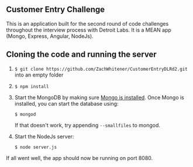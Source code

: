 ## Customer Entry Challenge


This is an application built for the second round of code challenges throughout the interview process with Detroit Labs. 
It is a MEAN app (Mongo, Express, Angular, NodeJs).

## Cloning the code and running the server

1) `$ git clone https://github.com/ZachWhitener/CustomerEntryDLRd2.git` into an empty folder

2) `$ npm install`

3) Start the MongoDB by making sure [Mongo is installed](https://docs.mongodb.com/manual/installation/). Once Mongo is
    installed, you can start the database using:

    `$ mongod`
    
    If that doesn't work, try appending `--smallfiles` to mongod.
4) Start the NodeJs server:
    
    `$ node server.js`
    
If all went well, the app should now be running on port 8080.
    

